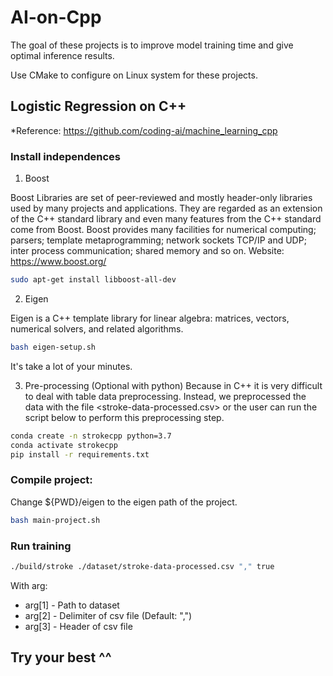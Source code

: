 # AI-on-Cpp

The goal of these projects is to improve model training time and give optimal inference results.

Use CMake to configure on Linux system for these projects.

## Logistic Regression on C++

*Reference: https://github.com/coding-ai/machine_learning_cpp

### Install independences
1. Boost

Boost Libraries are set of peer-reviewed and mostly header-only libraries used by many projects and applications. They are regarded as an extension of the C++ standard library and even many features from the C++ standard come from Boost. Boost provides many facilities for numerical computing; parsers; template metaprogramming; network sockets TCP/IP and UDP; inter process communication; shared memory and so on.
Website: https://www.boost.org/

```bash
sudo apt-get install libboost-all-dev
```

2. Eigen

Eigen is a C++ template library for linear algebra: matrices, vectors, numerical solvers, and related algorithms.

```bash
bash eigen-setup.sh
```

It's take a lot of your minutes.

3. Pre-processing (Optional with python)
Because in C++ it is very difficult to deal with table data preprocessing. Instead, we preprocessed the data with the file <stroke-data-processed.csv> or the user can run the script below to perform this preprocessing step.

```bash
conda create -n strokecpp python=3.7
conda activate strokecpp
pip install -r requirements.txt
```

### Compile project:

Change ${PWD}/eigen to the eigen path of the project.

```bash
bash main-project.sh
```

### Run training
```bash
./build/stroke ./dataset/stroke-data-processed.csv "," true
```

With arg:
- arg[1] - Path to dataset
- arg[2] - Delimiter of csv file (Default: ",")
- arg[3] - Header of csv file

## Try your best ^^